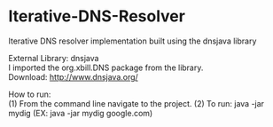 # Iterative-DNS-Resolver
Iterative DNS resolver implementation built using the dnsjava library

External Library: dnsjava  
I imported the org.xbill.DNS package from the library.  
Download: http://www.dnsjava.org/  
  
How to run:  
(1) From the command line navigate to the project.
(2) To run: java -jar mydig <domain name> (EX: java -jar mydig google.com)
